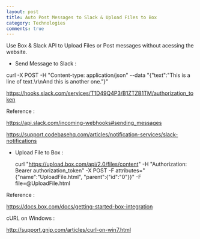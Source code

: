 ```yaml
---
layout: post
title: Auto Post Messages to Slack & Upload Files to Box
category: Technologies
comments: true
---
```


Use Box & Slack API to Upload Files or Post messages without acessing the website.

- Send Message to Slack : 

 curl -X POST -H "Content-type: application/json" --data "{\"text\":\"This is a line of text.\r\nAnd this is another one.\"}"
 
 https://hooks.slack.com/services/T1D49Q4P3/B1ZTZB1TM/authorization_token

Reference :

https://api.slack.com/incoming-webhooks#sending_messages

https://support.codebasehq.com/articles/notification-services/slack-notifications


- Upload File to Box : 

   curl "https://upload.box.com/api/2.0/files/content" -H "Authorization: Bearer authorization_token"
   -X POST -F attributes="{\"name\":\"UploadFile.html\", \"parent\":{\"id\":\"0\"}}" -F file=@UploadFile.html

Reference :

https://docs.box.com/docs/getting-started-box-integration

cURL on Windows :

http://support.gnip.com/articles/curl-on-win7.html
